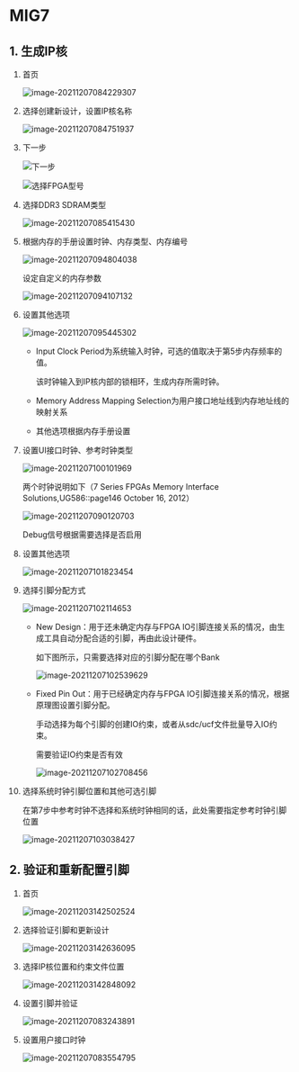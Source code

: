 # MIG7

## 1. 生成IP核
1. 首页
   
   ![image-20211207084229307](.\assets\XILINX_MIG7.assets\image-20211207084229307.png)

2. 选择创建新设计，设置IP核名称

   ![image-20211207084751937](.\assets\XILINX_MIG7.assets\image-20211207084751937.png)

3. 下一步

   ![下一步](.\assets\XILINX_MIG7.assets\image-20211207084945693.png)

   ![选择FPGA型号](.\assets\XILINX_MIG7.assets\image-20211207085302542.png)

4. 选择DDR3 SDRAM类型

   ![image-20211207085415430](.\assets\XILINX_MIG7.assets\image-20211207085415430.png)

5. 根据内存的手册设置时钟、内存类型、内存编号

   ![image-20211207094804038](.\assets\XILINX_MIG7.assets\image-20211207094804038.png)

   设定自定义的内存参数

   ![image-20211207094107132](.\assets\XILINX_MIG7.assets\image-20211207094107132.png)

6. 设置其他选项

   ![image-20211207095445302](.\assets\XILINX_MIG7.assets\image-20211207095445302.png)

   - Input Clock Period为系统输入时钟，可选的值取决于第5步内存频率的值。

     该时钟输入到IP核内部的锁相环，生成内存所需时钟。

   - Memory Address Mapping Selection为用户接口地址线到内存地址线的映射关系

   - 其他选项根据内存手册设置

7. 设置UI接口时钟、参考时钟类型
   
   ![image-20211207100101969](.\assets\XILINX_MIG7.assets\image-20211207100101969.png)
   
   两个时钟说明如下（7 Series FPGAs Memory Interface Solutions,UG586::page146 October 16, 2012）
   
   ![image-20211207090120703](D:\zyb\Documents\feiq_recv\SFT_CPU_FPGA_A_B1.0.3-Test_tooling_ori_sync_comm\image-20211207090120703.png)
   
   Debug信号根据需要选择是否启用
   
8. 设置其他选项

   ![image-20211207101823454](.\assets\XILINX_MIG7.assets\image-20211207101823454.png)

9. 选择引脚分配方式

   ![image-20211207102114653](.\assets\XILINX_MIG7.assets\image-20211207102114653.png)

   - New Design：用于还未确定内存与FPGA IO引脚连接关系的情况，由生成工具自动分配合适的引脚，再由此设计硬件。

     如下图所示，只需要选择对应的引脚分配在哪个Bank

     ![image-20211207102539629](.\assets\XILINX_MIG7.assets\image-20211207102539629.png)

   - Fixed Pin Out：用于已经确定内存与FPGA IO引脚连接关系的情况，根据原理图设置引脚分配。

     手动选择为每个引脚的创建IO约束，或者从sdc/ucf文件批量导入IO约束。

     需要验证IO约束是否有效

     ![image-20211207102708456](.\assets\XILINX_MIG7.assets\image-20211207102708456.png)

10. 选择系统时钟引脚位置和其他可选引脚

    在第7步中参考时钟不选择和系统时钟相同的话，此处需要指定参考时钟引脚位置

    ![image-20211207103038427](.\assets\XILINX_MIG7.assets\image-20211207103038427.png)

## 2. 验证和重新配置引脚

1. 首页

   ![image-20211203142502524](D:\zyb\Documents\feiq_recv\SFT_CPU_FPGA_A_B1.0.3-Test_tooling_ori_sync_comm\image-20211203142502524.png)


2. 选择验证引脚和更新设计

   ![image-20211203142636095](.\assets\XILINX_MIG7.assets\image-20211203142636095.png)

3. 选择IP核位置和约束文件位置

   ![image-20211203142848092](.\assets\XILINX_MIG7.assets\image-20211203142848092.png)

4. 设置引脚并验证

   ![image-20211207083243891](.\assets\XILINX_MIG7.assets\image-20211207083243891.png)

5. 设置用户接口时钟

   ![image-20211207083554795](.\assets\XILINX_MIG7.assets\image-20211207083554795.png)

